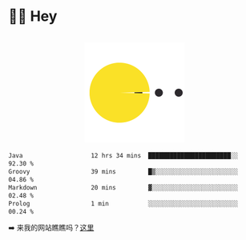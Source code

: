
# 👋🏻 Hey
<div align="center">
	<br>
	<img src="https://raw.githubusercontent.com/Aniket965/Aniket965/master/pacman.svg?sanitize=true" width="200" height="200">
	<br>
</div>

<!--START_SECTION:waka-->
```text
Java                   12 hrs 34 mins  ███████████████████████░░   92.30 % 
Groovy                 39 mins         █▒░░░░░░░░░░░░░░░░░░░░░░░   04.86 % 
Markdown               20 mins         ▓░░░░░░░░░░░░░░░░░░░░░░░░   02.48 % 
Prolog                 1 min           ░░░░░░░░░░░░░░░░░░░░░░░░░   00.24 % 
```
<!--END_SECTION:waka-->

 ➡️  来我的网站瞧瞧吗？[这里](https://www.shaolongfei.com)
